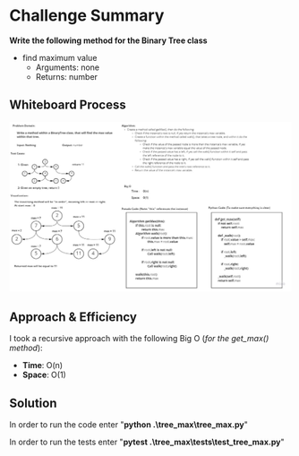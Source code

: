 # Challenge Summary
<!-- Description of the challenge -->
**Write the following method for the Binary Tree class**

- find maximum value
  - Arguments: none
  - Returns: number

## Whiteboard Process
<!-- Embedded whiteboard image -->
![white board pic](img/tree_max.jpg)

## Approach & Efficiency
<!-- What approach did you take? Why? What is the Big O space/time for this approach? -->
I took a recursive approach with the following Big O (_for the get_max() method_):
- **Time**: O(n)
- **Space**: O(1)

## Solution
<!-- Show how to run your code, and examples of it in action -->

In order to run the code enter "**python .\tree_max\tree_max.py**"

In order to run the tests enter "**pytest .\tree_max\tests\test_tree_max.py**"
